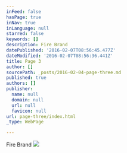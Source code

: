 ```yaml
---
inFeed: false
hasPage: true
inNav: true
inLanguage: null
starred: false
keywords: []
description: Fire Brand
datePublished: '2016-02-07T08:56:45.477Z'
dateModified: '2016-02-07T08:56:36.441Z'
title: Page 3
author: []
sourcePath: _posts/2016-02-04-page-three.md
published: true
authors: []
publisher:
  name: null
  domain: null
  url: null
  favicon: null
url: page-three/index.html
_type: WebPage

---
```

Fire Brand
![](https://s3-us-west-2.amazonaws.com/the-grid-img/p/1a388a4c40b902d41a943e1f31703e79ef568f95.png)